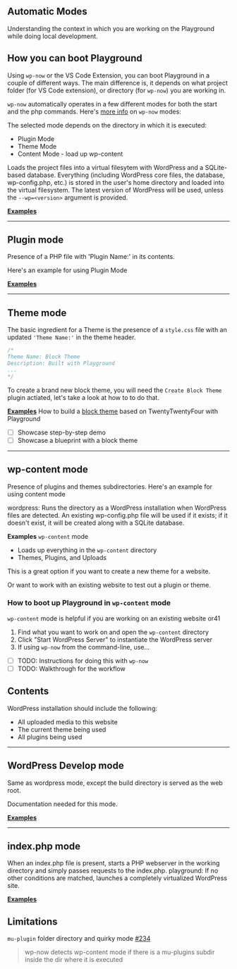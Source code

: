 ## Automatic Modes
Understanding the context in which you are working on the Playground while doing local development.

## How you can boot Playground
Using `wp-now` or the VS Code Extension, you can boot Playground in a couple of different ways. The main difference is, it depends on what project folder (for VS Code extension), or directory (for `wp-now`) you are working in.

`wp-now` automatically operates in a few different modes for both the start and the php commands. Here's [more info](./about-wp-now.md) on `wp-now` modes:

The selected mode depends on the directory in which it is executed:

- Plugin Mode
- Theme Mode
- Content Mode - load up wp-content

Loads the project files into a virtual filesytem with WordPress and a SQLite-based database. Everything (including WordPress core files, the database, wp-config.php, etc.) is stored in the user's home directory and loaded into the virtual filesystem. The latest version of WordPress will be used, unless the `--wp=<version>` argument is provided. 

[**Examples**](#)

---

## Plugin mode
Presence of a PHP file with 'Plugin Name:' in its contents.

Here's an example for using Plugin Mode

[**Examples**](#)

---

## Theme mode 
The basic ingredient for a Theme is the presence of a `style.css` file with an updated `'Theme Name:'` in the theme header.

```PHP
/*
Theme Name: Block Theme
Description: Built with Playground
...
*/

```

To create a brand new block theme, you will need the `Create Block Theme` plugin actiated, let's take a look at how to to do that. 

[**Examples**](#)
How to build a [block theme](./creating-themes-with-playground.md) based on TwentyTwentyFour with Playground
- [ ] Showcase step-by-step demo
- [ ] Showcase a blueprint with a block theme

---

## wp-content mode

Presence of plugins and themes subdirectories.
Here's an example for using content mode

wordpress: Runs the directory as a WordPress installation when WordPress files are detected. An existing wp-config.php file will be used if it exists; if it doesn't exist, it will be created along with a SQLite database.

**Examples**
`wp-content` mode 
- Loads up everything in the `wp-content` directory
- Themes, Plugins, and Uploads

This is a great option if you want to create a new theme for a website. 

Or want to work with an existing website to test out a plugin or theme.

### How to boot up Playground in `wp-content` mode
`wp-content` mode is helpful if you are working on an existing website or41
1. Find what you want to work on and open the `wp-content` directory
2. Click "Start WordPress Server" to instantiate the WordPress server
3. If using `wp-now` from the command-line, use...
 - [ ] TODO: Instructions for doing this with `wp-now`
 - [ ] TODO: Walkthrough for the workflow

## Contents
WordPress installation should include the following:
- All uploaded media to this website
- The current theme being used
- All plugins being used


---

## WordPress Develop mode
Same as wordpress mode, except the build directory is served as the web root.

Documentation needed for this mode.

[**Examples**](#)

---

## index.php mode
When an index.php file is present, starts a PHP webserver in the working directory and simply passes requests to the index.php.
playground: If no other conditions are matched, launches a completely virtualized WordPress site.

[**Examples**](#)


## Limitations
`mu-plugin` folder directory and quirky mode [#234](https://github.com/WordPress/playground-tools/issues/234)
> wp-now detects wp-content mode if there is a mu-plugins subdir inside the dir where it is executed